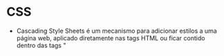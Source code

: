 # CSS
- Cascading Style Sheets é um mecanismo para adicionar estilos a uma página web, aplicado diretamente nas tags HTML ou ficar contido dentro das tags "<style>". Também é possível, adicionar estilos adicionando um link para um arquivo CSS que contém os estilos.


### Pacotes Instalados
- npm install --save-dev @babel/core @babel/preset-env @babel/preset-react babel-loader
- npm i css-loader --save-dev
- npm i file-loader --save-dev
- npm i html-loader --save-dev
- npm i --save-dev html-webpack-live-reload-plugin
- npm i --save-dev html-webpack-plugin
- npm i --save-dev mini-css-extract-plugin
- npm i --save-dev sass
- npm i --save-dev sass-loader
- npm i --save-dev style-loader
- npm i --save-dev webpack webpack-cli webpack-dev-server

- Para desinstalar um pacote basta rodar o código: `npm uninstall <nome-pacote>`

#### Instalação
- Requer o node.js instalado
- Baixar ou clonar este repositório
- Acessar com o terminal a pasta do projeto, baixado e executar o comando: `npm install` 